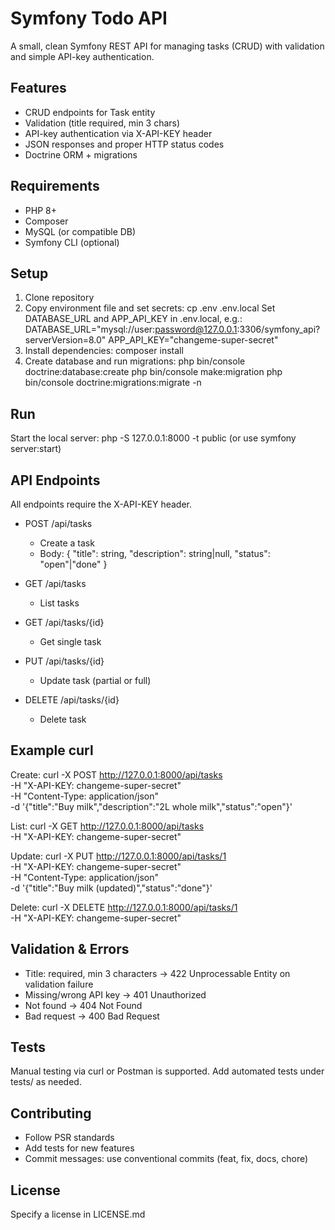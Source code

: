 # Symfony Todo API

A small, clean Symfony REST API for managing tasks (CRUD) with validation and simple API-key authentication.

## Features
- CRUD endpoints for Task entity
- Validation (title required, min 3 chars)
- API-key authentication via X-API-KEY header
- JSON responses and proper HTTP status codes
- Doctrine ORM + migrations

## Requirements
- PHP 8+
- Composer
- MySQL (or compatible DB)
- Symfony CLI (optional)

## Setup
1. Clone repository
2. Copy environment file and set secrets:
  cp .env .env.local
  Set DATABASE_URL and APP_API_KEY in .env.local, e.g.:
  DATABASE_URL="mysql://user:password@127.0.0.1:3306/symfony_api?serverVersion=8.0"
  APP_API_KEY="changeme-super-secret"
3. Install dependencies:
  composer install
4. Create database and run migrations:
  php bin/console doctrine:database:create
  php bin/console make:migration
  php bin/console doctrine:migrations:migrate -n

## Run
Start the local server:
php -S 127.0.0.1:8000 -t public
(or use symfony server:start)

## API Endpoints
All endpoints require the X-API-KEY header.

- POST /api/tasks
  - Create a task
  - Body: { "title": string, "description": string|null, "status": "open"|"done" }

- GET /api/tasks
  - List tasks

- GET /api/tasks/{id}
  - Get single task

- PUT /api/tasks/{id}
  - Update task (partial or full)

- DELETE /api/tasks/{id}
  - Delete task

## Example curl
Create:
curl -X POST http://127.0.0.1:8000/api/tasks \
  -H "X-API-KEY: changeme-super-secret" \
  -H "Content-Type: application/json" \
  -d '{"title":"Buy milk","description":"2L whole milk","status":"open"}'

List:
curl -X GET http://127.0.0.1:8000/api/tasks \
  -H "X-API-KEY: changeme-super-secret"

Update:
curl -X PUT http://127.0.0.1:8000/api/tasks/1 \
  -H "X-API-KEY: changeme-super-secret" \
  -H "Content-Type: application/json" \
  -d '{"title":"Buy milk (updated)","status":"done"}'

Delete:
curl -X DELETE http://127.0.0.1:8000/api/tasks/1 \
  -H "X-API-KEY: changeme-super-secret"

## Validation & Errors
- Title: required, min 3 characters → 422 Unprocessable Entity on validation failure
- Missing/wrong API key → 401 Unauthorized
- Not found → 404 Not Found
- Bad request → 400 Bad Request

## Tests
Manual testing via curl or Postman is supported. Add automated tests under tests/ as needed.

## Contributing
- Follow PSR standards
- Add tests for new features
- Commit messages: use conventional commits (feat, fix, docs, chore)

## License
Specify a license in LICENSE.md
